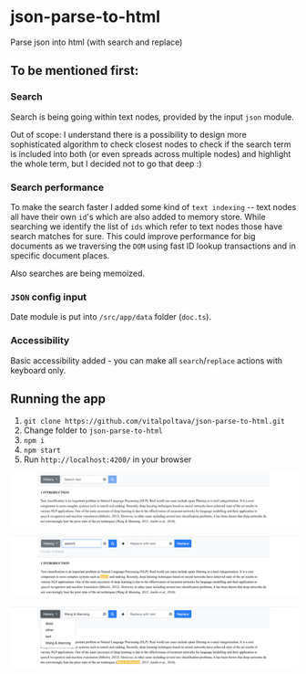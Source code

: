# json-parse-to-html
Parse json into html (with search and replace)

## To be mentioned first:

### Search
Search is being going within text nodes, provided by the input `json` module.

Out of scope: I understand there is a possibility to design more sophisticated algorithm to check closest nodes to check if the search term is included into both (or even spreads across multiple nodes) and highlight the whole term, but I decided not to go that deep :)

### Search performance
To make the search faster I added some kind of `text indexing` -- text nodes all have their own `id`'s which are also added to memory store. While searching we identify the list of `ids` which refer to text nodes those have search matches for sure. This could improve performance for big documents as we traversing the `DOM` using fast ID lookup transactions and in specific document places.

Also searches are being memoized.

### `JSON` config input
Date module is put into `/src/app/data` folder (`doc.ts`).

### Accessibility
Basic accessibility added - you can make all `search`/`replace` actions with keyboard only.

## Running the app

1. `git clone https://github.com/vitalpoltava/json-parse-to-html.git`
2. Change folder to `json-parse-to-html`
3. `npm i`
4. `npm start`
5. Run `http://localhost:4200/` in your browser

![Screenshot1](./Screenshot1.png?raw=true)

![Screenshot2](./Screenshot2.png?raw=true)

![Screenshot3](./Screenshot3.png?raw=true)

